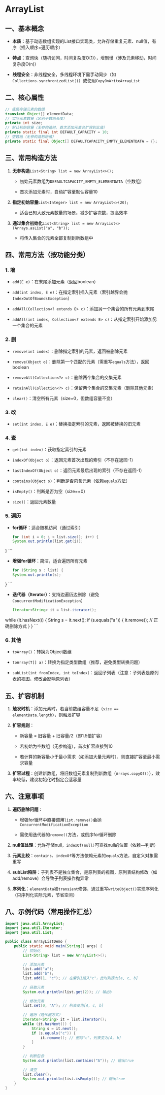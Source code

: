 # ArrayList

## 一、基本概念



- **本质**：基于动态数组实现的List接口实现类，允许存储重复元素、null值，有序（插入顺序=遍历顺序）

- **特点**：查询快（随机访问，时间复杂度O(1)），增删慢（涉及元素移动，时间复杂度O(n)）

- **线程安全**：非线程安全，多线程环境下需手动同步（如`Collections.synchronizedList()`）或使用`CopyOnWriteArrayList`



## 二、核心属性



```Java
// 底层存储元素的数组
transient Object[] elementData;
// 实际元素数量（区别于数组长度）
private int size;
// 默认初始容量（无参构造时，首次添加元素会扩容到此值）
private static final int DEFAULT_CAPACITY = 10;
// 空数组（无参构造初始值）
private static final Object[] DEFAULTCAPACITY_EMPTY_ELEMENTDATA = {};
```



## 三、常用构造方法



1. **无参构造**`List<String> list = new ArrayList<>();`  

    - 初始元素数组为`DEFAULTCAPACITY_EMPTY_ELEMENTDATA`（空数组）  

    - 首次添加元素时，自动扩容至默认容量10

2. **指定初始容量**`List<Integer> list = new ArrayList<>(20);`  

    - 适合已知大致元素数量的场景，减少扩容次数，提高效率

3. **通过集合初始化**`List<String> list = new ArrayList<>(Arrays.asList("a", "b"));`  

    - 将传入集合的元素全部复制到新数组中



## 四、常用方法（按功能分类）



### 1. 增



- `add(E e)`：在末尾添加元素（返回boolean）  

- `add(int index, E e)`：在指定索引插入元素（索引越界会抛`IndexOutOfBoundsException`）  

- `addAll(Collection<? extends E> c)`：添加另一个集合的所有元素到末尾  

- `addAll(int index, Collection<? extends E> c)`：从指定索引开始添加另一个集合的元素



### 2. 删



- `remove(int index)`：删除指定索引的元素，返回被删除元素  

- `remove(Object o)`：删除第一个匹配的元素（需重写`equals`方法），返回boolean  

- `removeAll(Collection<?> c)`：删除两个集合的交集元素  

- `retainAll(Collection<?> c)`：保留两个集合的交集元素（删除其他元素）  

- `clear()`：清空所有元素（size=0，但数组容量不变）



### 3. 改



- `set(int index, E e)`：替换指定索引的元素，返回被替换的旧元素



### 4. 查



- `get(int index)`：获取指定索引的元素  

- `indexOf(Object o)`：返回元素首次出现的索引（不存在返回-1）  

- `lastIndexOf(Object o)`：返回元素最后出现的索引（不存在返回-1）  

- `contains(Object o)`：判断是否包含元素（依赖`equals`方法）  

- `isEmpty()`：判断是否为空（size==0）  

- `size()`：返回元素数量  



### 5. 遍历



- **for循环**：适合随机访问（通过索引）  

    ```Java
    for (int i = 0; i < list.size(); i++) {
    System.out.println(list.get(i));
}
    ```

- **增强for循环**：简洁，适合遍历所有元素  

    ```Java
    for (String s : list) {
    System.out.println(s);
}
    ```

- **迭代器（Iterator）**：支持边遍历边删除（避免`ConcurrentModificationException`）  

    ```Java
    Iterator<String> it = list.iterator();
while (it.hasNext()) {
    String s = it.next();
    if (s.equals("a")) {
        it.remove(); // 正确删除方式
    }
}
    ```



### 6. 其他



- `toArray()`：转换为Object数组  

- `toArray(T[] a)`：转换为指定类型数组（推荐，避免类型转换问题）  

- `subList(int fromIndex, int toIndex)`：返回子列表（注意：子列表是原列表的视图，修改会影响原列表）  



## 五、扩容机制



1. **触发时机**：添加元素时，若当前数组容量不足（`size == elementData.length`），则触发扩容  

2. **扩容规则**：  

    - 新容量 = 旧容量 + 旧容量/2（即1.5倍扩容）  

    - 若初始为空数组（无参构造），首次扩容直接到10  

    - 若计算的新容量小于最小需求（如添加大量元素时），则直接扩容至最小需求容量  

3. **扩容过程**：创建新数组，将旧数组元素复制到新数组（`Arrays.copyOf()`），效率较低，建议初始化时指定合适容量  



## 六、注意事项



1. **遍历删除问题**：  

    - 增强for循环中直接调用`list.remove()`会抛`ConcurrentModificationException`  

    - 需使用迭代器的`remove()`方法，或倒序for循环删除  

2. **null值处理**：允许存储null，`indexOf(null)`可查找null的位置（依赖`==`判断）  

3. **元素比较**：`contains`、`indexOf`等方法依赖元素的`equals`方法，自定义对象需重写  

4. **subList陷阱**：子列表不是独立集合，是原列表的视图，原列表结构修改（如add/remove）会导致子列表操作抛异常  

5. **序列化**：`elementData`被`transient`修饰，通过重写`writeObject()`实现序列化（只序列化实际元素，节省空间）  

## 八、示例代码（常用操作汇总）



```Java
import java.util.ArrayList;
import java.util.Iterator;
import java.util.List;

public class ArrayListDemo {
    public static void main(String[] args) {
        // 初始化
        List<String> list = new ArrayList<>();
        
        // 添加元素
        list.add("a");
        list.add("b");
        list.add(1, "c"); // 在索引1插入"c"，此时列表为[a, c, b]
        
        // 获取元素
        System.out.println(list.get(2)); // 输出b
        
        // 修改元素
        list.set(0, "A"); // 列表变为[A, c, b]
        
        // 遍历（迭代器方式）
        Iterator<String> it = list.iterator();
        while (it.hasNext()) {
            String s = it.next();
            if (s.equals("c")) {
                it.remove(); // 删除"c"，列表变为[A, b]
            }
        }
        
        // 判断包含
        System.out.println(list.contains("A")); // 输出true
        
        // 清空
        list.clear();
        System.out.println(list.isEmpty()); // 输出true
    }
}
```